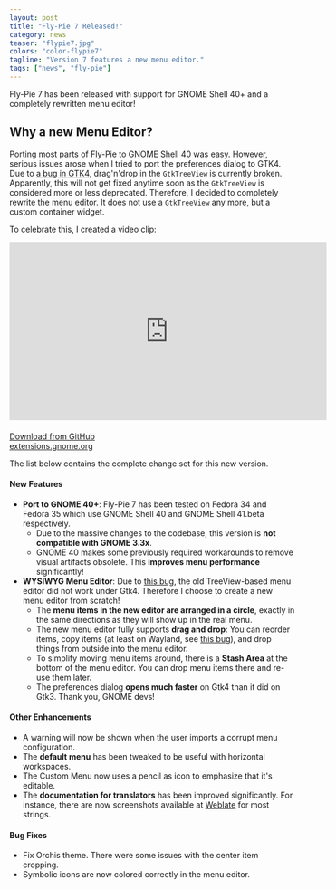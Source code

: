```yaml
---
layout: post
title: "Fly-Pie 7 Released!"
category: news
teaser: "flypie7.jpg"
colors: "color-flypie7"
tagline: "Version 7 features a new menu editor."
tags: ["news", "fly-pie"]
---
```


Fly-Pie 7 has been released with support for GNOME Shell 40+ and a completely rewritten menu editor!

<!--more-->

## Why a new Menu Editor?

Porting most parts of Fly-Pie to GNOME Shell 40 was easy.
However, serious issues arose when I tried to port the preferences dialog to GTK4.
Due to [a bug in GTK4](https://gitlab.gnome.org/GNOME/gtk/-/issues/3649), drag'n'drop in the `GtkTreeView` is currently broken.
Apparently, this will not get fixed anytime soon as the `GtkTreeView` is considered more or less deprecated.
Therefore, I decided to completely rewrite the menu editor.
It does not use a `GtkTreeView` any more, but a custom container widget.

To celebrate this, I created a video clip:

<div class="responsive-video-169 z-depth-2 rounded">
<iframe width="560" height="315" src="https://www.youtube.com/embed/sRT3O9-H5Xs" frameborder="0" allow="accelerometer; autoplay; encrypted-media; gyroscope; picture-in-picture" allowfullscreen></iframe>
</div>

<div class="row" style="margin-top:20px">
<div class="col m6 s12">
<a href="https://github.com/Schneegans/Fly-Pie#b-downloading-a-stable-release" target="_blank" class="btn-large block waves-effect">Download from GitHub</a>
</div>
<div class="col m6 s12">
<a href="https://extensions.gnome.org/extension/3433/fly-pie/" target="_blank" class="btn-large block waves-effect">extensions.gnome.org</a>
</div>
</div>

The list below contains the complete change set for this new version.

#### New Features

* **Port to GNOME 40+**: Fly-Pie 7 has been tested on Fedora 34 and Fedora 35 which use GNOME Shell 40 and GNOME Shell 41.beta respectively.
  * Due to the massive changes to the codebase, this version is **not compatible with GNOME 3.3x**.
  * GNOME 40 makes some previously required workarounds to remove visual artifacts obsolete. This **improves menu performance** significantly!
* **WYSIWYG Menu Editor**: Due to [this bug](https://gitlab.gnome.org/GNOME/gtk/-/issues/3649), the old TreeView-based menu editor did not work under Gtk4. Therefore I choose to create a new menu editor from scratch!
  * The **menu items in the new editor are arranged in a circle**, exactly in the same directions as they will show up in the real menu.
  * The new menu editor fully supports **drag and drop**: You can reorder items, copy items (at least on Wayland, see [this bug](https://gitlab.gnome.org/GNOME/gtk/-/issues/4259)), and drop things from outside into the menu editor.
  * To simplify moving menu items around, there is a **Stash Area** at the bottom of the menu editor. You can drop menu items there and re-use them later.
  * The preferences dialog **opens much faster** on Gtk4 than it did on Gtk3. Thank you, GNOME devs!

#### Other Enhancements

* A warning will now be shown when the user imports a corrupt menu configuration.
* The **default menu** has been tweaked to be useful with horizontal workspaces. 
* The Custom Menu now uses a pencil as icon to emphasize that it's editable.
* The **documentation for translators** has been improved significantly. For instance, there are now screenshots available at [Weblate](https://hosted.weblate.org/projects/fly-pie/core/) for most strings.

#### Bug Fixes

* Fix Orchis theme. There were some issues with the center item cropping.
* Symbolic icons are now colored correctly in the menu editor.
